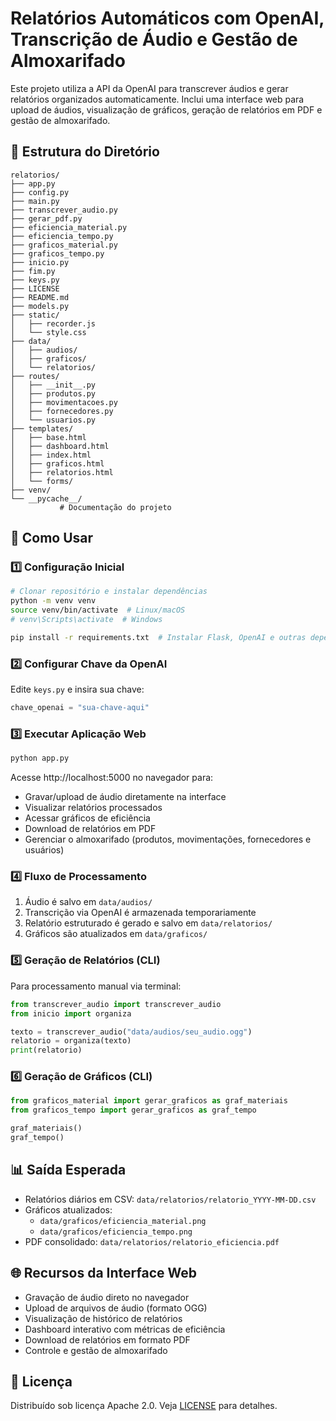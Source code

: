 
# Relatórios Automáticos com OpenAI, Transcrição de Áudio e Gestão de Almoxarifado

Este projeto utiliza a API da OpenAI para transcrever áudios e gerar relatórios organizados automaticamente. 
Inclui uma interface web para upload de áudios, visualização de gráficos, geração de relatórios em PDF e gestão de almoxarifado.

## 📂 Estrutura do Diretório

```
relatorios/
├── app.py
├── config.py
├── main.py
├── transcrever_audio.py
├── gerar_pdf.py
├── eficiencia_material.py
├── eficiencia_tempo.py
├── graficos_material.py
├── graficos_tempo.py
├── inicio.py
├── fim.py
├── keys.py
├── LICENSE
├── README.md
├── models.py
├── static/
│   ├── recorder.js
│   └── style.css
├── data/
│   ├── audios/
│   ├── graficos/
│   └── relatorios/
├── routes/
│   ├── __init__.py
│   ├── produtos.py
│   ├── movimentacoes.py
│   ├── fornecedores.py
│   └── usuarios.py
├── templates/
│   ├── base.html
│   ├── dashboard.html
│   ├── index.html
│   ├── graficos.html
│   ├── relatorios.html
│   └── forms/
├── venv/
└── __pycache__/
           # Documentação do projeto
```

## 🚀 Como Usar

### 1️⃣ **Configuração Inicial**
```bash
# Clonar repositório e instalar dependências
python -m venv venv
source venv/bin/activate  # Linux/macOS
# venv\Scripts\activate  # Windows

pip install -r requirements.txt  # Instalar Flask, OpenAI e outras dependências
```

### 2️⃣ **Configurar Chave da OpenAI**
Edite `keys.py` e insira sua chave:
```python
chave_openai = "sua-chave-aqui"
```

### 3️⃣ **Executar Aplicação Web**
```bash
python app.py
```
Acesse http://localhost:5000 no navegador para:
- Gravar/upload de áudio diretamente na interface
- Visualizar relatórios processados
- Acessar gráficos de eficiência
- Download de relatórios em PDF
- Gerenciar o almoxarifado (produtos, movimentações, fornecedores e usuários)

### 4️⃣ **Fluxo de Processamento**
1. Áudio é salvo em `data/audios/`
2. Transcrição via OpenAI é armazenada temporariamente
3. Relatório estruturado é gerado e salvo em `data/relatorios/`
4. Gráficos são atualizados em `data/graficos/`

### 5️⃣ **Geração de Relatórios (CLI)**
Para processamento manual via terminal:
```python
from transcrever_audio import transcrever_audio
from inicio import organiza

texto = transcrever_audio("data/audios/seu_audio.ogg")
relatorio = organiza(texto)
print(relatorio)
```

### 6️⃣ **Geração de Gráficos (CLI)**
```python
from graficos_material import gerar_graficos as graf_materiais
from graficos_tempo import gerar_graficos as graf_tempo

graf_materiais()
graf_tempo()
```

## 📊 Saída Esperada
- Relatórios diários em CSV: `data/relatorios/relatorio_YYYY-MM-DD.csv`
- Gráficos atualizados: 
  - `data/graficos/eficiencia_material.png`
  - `data/graficos/eficiencia_tempo.png`
- PDF consolidado: `data/relatorios/relatorio_eficiencia.pdf`

## 🌐 Recursos da Interface Web
- Gravação de áudio direto no navegador
- Upload de arquivos de áudio (formato OGG)
- Visualização de histórico de relatórios
- Dashboard interativo com métricas de eficiência
- Download de relatórios em formato PDF
- Controle e gestão de almoxarifado

## 📜 Licença
Distribuído sob licença Apache 2.0. Veja [LICENSE](LICENSE) para detalhes.
